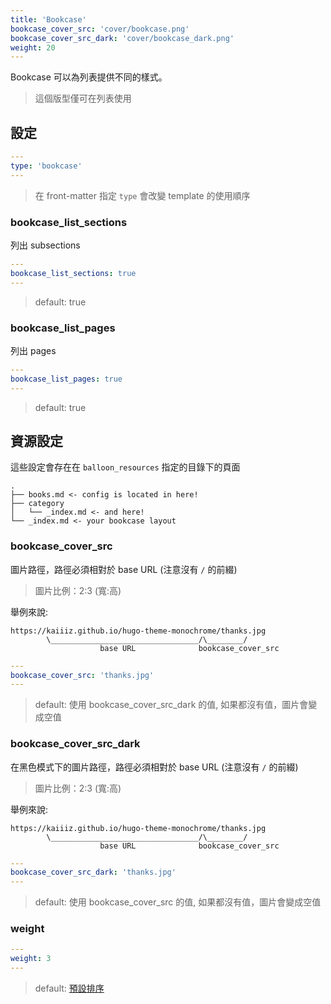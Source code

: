 ```yaml
---
title: 'Bookcase'
bookcase_cover_src: 'cover/bookcase.png'
bookcase_cover_src_dark: 'cover/bookcase_dark.png'
weight: 20
---
```


Bookcase 可以為列表提供不同的樣式。

> 這個版型僅可在列表使用

## 設定

```yaml
---
type: 'bookcase'
---
```

> 在 front-matter 指定 `type` 會改變 template 的使用順序

### bookcase_list_sections

列出 subsections

```yaml
---
bookcase_list_sections: true
---
```

> default: true

### bookcase_list_pages

列出 pages

```yaml
---
bookcase_list_pages: true
---
```

> default: true

## 資源設定

這些設定會存在在 `balloon_resources` 指定的目錄下的頁面

```
.
├── books.md <- config is located in here!
├── category
│   └── _index.md <- and here!
└── _index.md <- your bookcase layout
```

### bookcase_cover_src

圖片路徑，路徑必須相對於 base URL (注意沒有 `/` 的前綴)

> 圖片比例：2:3 (寬:高)

舉例來說:

```
https://kaiiiz.github.io/hugo-theme-monochrome/thanks.jpg
        \_________________________________/\________/
                    base URL              bookcase_cover_src
```

```yaml
---
bookcase_cover_src: 'thanks.jpg'
---
```

> default: 使用 bookcase_cover_src_dark 的值, 如果都沒有值，圖片會變成空值

### bookcase_cover_src_dark

在黑色模式下的圖片路徑，路徑必須相對於 base URL (注意沒有 `/` 的前綴)

> 圖片比例：2:3 (寬:高)

舉例來說:

```
https://kaiiiz.github.io/hugo-theme-monochrome/thanks.jpg
        \_________________________________/\________/
                    base URL              bookcase_cover_src
```

```yaml
---
bookcase_cover_src_dark: 'thanks.jpg'
---
```

> default: 使用 bookcase_cover_src 的值, 如果都沒有值，圖片會變成空值


### weight

```yaml
---
weight: 3
---
```

> default: [預設排序](https://gohugo.io/templates/lists/#order-content)
